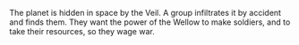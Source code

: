 The planet is hidden in space by the Veil.
A group infiltrates it by accident and finds them.
They want the power of the Wellow to make soldiers, and to take their resources, so they wage war.

